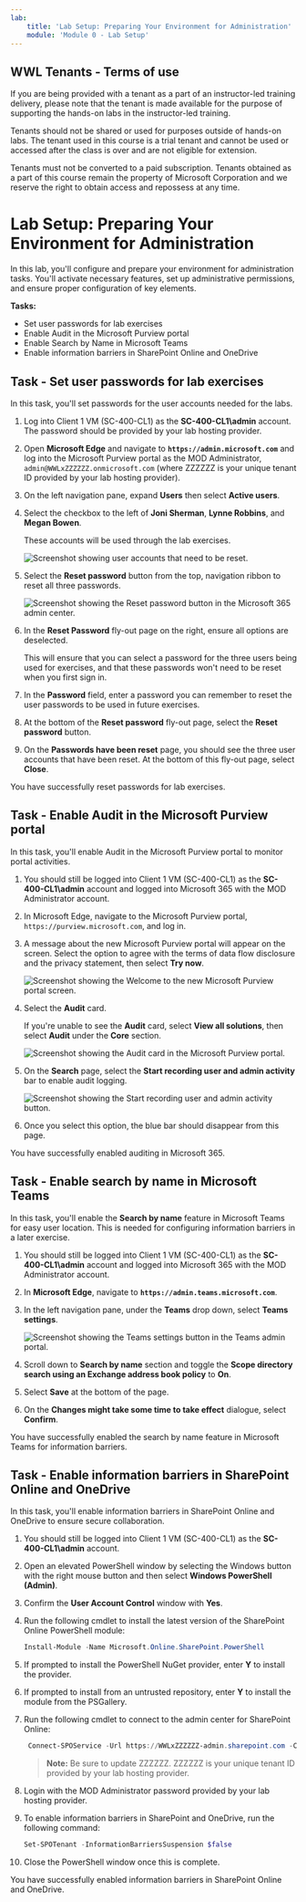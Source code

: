 ```yaml
---
lab:
    title: 'Lab Setup: Preparing Your Environment for Administration'
    module: 'Module 0 - Lab Setup'
---
```


## WWL Tenants - Terms of use

If you are being provided with a tenant as a part of an instructor-led training delivery, please note that the tenant is made available for the purpose of supporting the hands-on labs in the instructor-led training.

Tenants should not be shared or used for purposes outside of hands-on labs. The tenant used in this course is a trial tenant and cannot be used or accessed after the class is over and are not eligible for extension.

Tenants must not be converted to a paid subscription. Tenants obtained as a part of this course remain the property of Microsoft Corporation and we reserve the right to obtain access and repossess at any time.

# Lab Setup: Preparing Your Environment for Administration

In this lab, you'll configure and prepare your environment for administration tasks. You'll activate necessary features, set up administrative permissions, and ensure proper configuration of key elements.

**Tasks:**

- Set user passwords for lab exercises
- Enable Audit in the Microsoft Purview portal
- Enable Search by Name in Microsoft Teams
- Enable information barriers in SharePoint Online and OneDrive

## Task - Set user passwords for lab exercises

In this task, you'll set passwords for the user accounts needed for the labs.

1. Log into Client 1 VM (SC-400-CL1) as the **SC-400-CL1\admin** account. The password should be provided by your lab hosting provider.

1. Open **Microsoft Edge** and navigate to **`https://admin.microsoft.com`** and log into the Microsoft Purview portal as the MOD Administrator, `admin@WWLxZZZZZZ.onmicrosoft.com` (where ZZZZZZ is your unique tenant ID provided by your lab hosting provider).

1. On the left navigation pane, expand **Users** then select **Active users**.

1. Select the checkbox to the left of **Joni Sherman**, **Lynne Robbins**, and **Megan Bowen**.

   These accounts will be used through the lab exercises.

   ![Screenshot showing user accounts that need to be reset.](../Media/user-accounts.png)

1. Select the **Reset password** button from the top, navigation ribbon to reset all three passwords.

   ![Screenshot showing the Reset password button in the Microsoft 365 admin center.](../Media/reset-password-button.png)

1. In the **Reset Password** fly-out page on the right, ensure all options are deselected.

   This will ensure that you can select a password for the three users being used for exercises, and that these passwords won't need to be reset when you first sign in.

1. In the **Password** field, enter a password you can remember to reset the user passwords to be used in future exercises.

1. At the bottom of the **Reset password** fly-out page, select the **Reset password** button.

1. On the **Passwords have been reset** page, you should see the three user accounts that have been reset. At the bottom of this fly-out page, select **Close**.

You have successfully reset passwords for lab exercises.

## Task - Enable Audit in the Microsoft Purview portal

In this task, you'll enable Audit in the Microsoft Purview portal to monitor portal activities.

1. You should still be logged into Client 1 VM (SC-400-CL1) as the **SC-400-CL1\admin** account and logged into Microsoft 365 with the MOD Administrator account.

1. In Microsoft Edge, navigate to the Microsoft Purview portal, `https://purview.microsoft.com`, and log in.

1. A message about the new Microsoft Purview portal will appear on the screen. Select the option to agree with the terms of data flow disclosure and the privacy statement, then select **Try now**.

    ![Screenshot showing the Welcome to the new Microsoft Purview portal screen.](../Media/welcome-purview-portal.png)

1. Select the **Audit** card.

   If you're unable to see the **Audit** card, select **View all solutions**, then select **Audit** under the **Core** section.

    ![Screenshot showing the Audit card in the Microsoft Purview portal.](../Media/audit-card.png)

1. On the **Search** page, select the **Start recording user and admin activity** bar to enable audit logging.

    ![Screenshot showing the Start recording user and admin activity button.](../Media/enable-audit-button.png)

1. Once you select this option, the blue bar should disappear from this page.

You have successfully enabled auditing in Microsoft 365.

## Task - Enable search by name in Microsoft Teams

In this task, you'll enable the **Search by name** feature in Microsoft Teams for easy user location. This is needed for configuring information barriers in a later exercise.

1. You should still be logged into Client 1 VM (SC-400-CL1) as the **SC-400-CL1\admin** account and logged into Microsoft 365 with the MOD Administrator account.

1. In **Microsoft Edge**, navigate to **`https://admin.teams.microsoft.com`**.

1. In the left navigation pane, under the **Teams** drop down, select **Teams settings**.

    ![Screenshot showing the Teams settings button in the Teams admin portal.](../Media/teams-settings.png)

1. Scroll down to **Search by name** section and toggle the **Scope directory search using an Exchange address book policy** to **On**.

1. Select **Save** at the bottom of the page.

1. On the **Changes might take some time to take effect** dialogue, select **Confirm**.

You have successfully enabled the search by name feature in Microsoft Teams for information barriers.

## Task - Enable information barriers in SharePoint Online and OneDrive

In this task, you'll enable information barriers in SharePoint Online and OneDrive to ensure secure collaboration.

1. You should still be logged into Client 1 VM (SC-400-CL1) as the **SC-400-CL1\admin** account.

1. Open an elevated PowerShell window by selecting the Windows button with the right mouse button and then select **Windows PowerShell (Admin)**.

1. Confirm the **User Account Control** window with **Yes**.

1. Run the following cmdlet to install the latest version of the SharePoint Online PowerShell module:

    ```powershell
    Install-Module -Name Microsoft.Online.SharePoint.PowerShell
    ```

1. If prompted to install the PowerShell NuGet provider, enter **Y** to install the provider.

1. If prompted to install from an untrusted repository, enter **Y** to install the module from the PSGallery.

1. Run the following cmdlet to connect to the admin center for SharePoint Online:

    ```powershell
     Connect-SPOService -Url https://WWLxZZZZZZ-admin.sharepoint.com -Credential admin@WWLxZZZZZZ.onmicrosoft.com
    ```

    >**Note:** Be sure to update ZZZZZZ. ZZZZZZ is your unique tenant ID provided by your lab hosting provider.

1. Login with the MOD Administrator password provided by your lab hosting provider.

1. To enable information barriers in SharePoint and OneDrive, run the following command:

    ```powershell
    Set-SPOTenant -InformationBarriersSuspension $false
    ```

1. Close the PowerShell window once this is complete.

You have successfully enabled information barriers in SharePoint Online and OneDrive.

